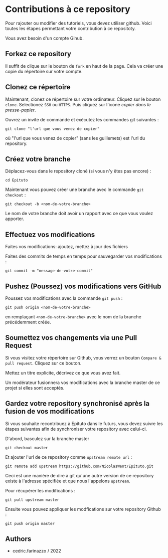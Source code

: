 # Contributions à ce repository

Pour rajouter ou modifier des tutoriels, vous devez utiliser github.
Voici toutes les étapes permettant votre contribution à ce repositoty.

Vous avez besoin d'un compte Gihub.

## Forkez ce repository

Il suffit de clique sur le bouton de ``fork`` en haut de la page.
Cela va créer une copie du répertoire sur votre compte.

## Clonez ce répertoire

Maintenant, clonez ce répertoire sur votre ordinateur. 
Cliquez sur le bouton ``clone``. Selectionez ``SSH`` ou ``HTTPS``.
Puis cliquez sur l'icone *copier dans le presse-papier*.

Ouvrez un invite de commande et exécutez les commandes git suivantes :

```
git clone "l'url que vous venez de copier"
```
où "l'url que vous venez de copier" (sans les guillemets) est l'url du repository. 


## Créez votre branche

Déplacez-vous dans le repository cloné (si vous n'y êtes pas encore) :

```
cd Epituto
```
Maintenant vous pouvez créer une branche avec le commande `git checkout` :
```
git checkout -b <nom-de-votre-branche>
```
Le nom de votre branche doit avoir un rapport avec ce que vous voulez apporter.


## Effectuez vos modifications

Faites vos modifications: ajoutez, mettez à jour des fichiers

Faites des commits de temps en temps pour sauvegarder vos modifications :

```
git commit -m "message-de-votre-commit"
```

## Pushez (Poussez) vos modifications vers GitHub

Poussez vos modifications avec la commande `git push` :
```
git push origin <nom-de-votre-branche>
```
en remplaçant ``<nom-de-votre-branche>`` avec le nom de la branche précédemment créée.

## Soumettez vos changements via une Pull Request

Si vous visitez votre répertoire sur Github, vous verrez un bouton  `Compare & pull request`.  Cliquez sur ce bouton.

Mettez un titre explicite, décrivez ce que vous avez fait.

Un modérateur fusionnera vos modifications avec la branche master de ce projet si elles sont acceptés.


## Gardez votre repository synchronisé après la fusion de vos modifications

Si vous souhaite recontribuez à Epituto dans le futurs, vous devez suivre les étapes suivantes afin de synchroniser votre repository
avec celui-ci.

D'abord, basculez sur la branche master
 ```
 git checkout master
 ```

Et ajouter l'url de ce repository comme  `upstream remote url` :
```
git remote add upstream https://github.com/NicolasWent/Epituto.git
```
Ceci est une manière de dire à git qu'une autre version de ce repository existe à l'adresse spécifiée et que nous l'appelons  `upstream`.

Pour récupérer les modifications : 
```
git pull upstream master
```

Ensuite vous pouvez appliquer les modfications sur votre repository Github : 
```
git push origin master
```

## Authors
* cedric.farinazzo / 2022
